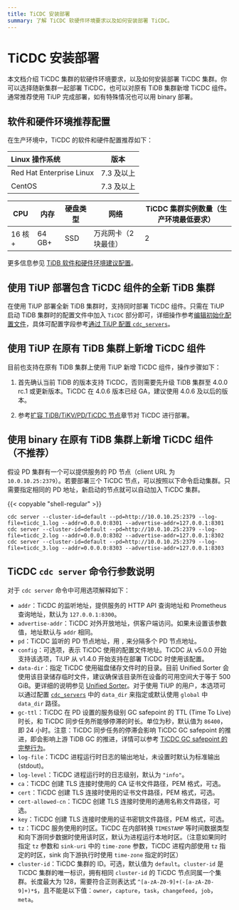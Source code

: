 ```yaml
---
title: TiCDC 安装部署
summary: 了解 TiCDC 软硬件环境要求以及如何安装部署 TiCDC。
---
```


# TiCDC 安装部署

本文档介绍 TiCDC 集群的软硬件环境要求，以及如何安装部署 TiCDC 集群。你可以选择随新集群一起部署 TiCDC，也可以对原有 TiDB 集群新增 TiCDC 组件。通常推荐使用 TiUP 完成部署，如有特殊情况也可以用 binary 部署。

## 软件和硬件环境推荐配置

在生产环境中，TiCDC 的软件和硬件配置推荐如下：

| Linux 操作系统       | 版本         |
| :----------------------- | :----------: |
| Red Hat Enterprise Linux | 7.3 及以上   |
| CentOS                   | 7.3 及以上   |

| CPU | 内存 | 硬盘类型 | 网络 | TiCDC 集群实例数量（生产环境最低要求） |
| --- | --- | --- | --- | --- |
| 16 核+ | 64 GB+ | SSD | 万兆网卡（2 块最佳） | 2 |

更多信息参见 [TiDB 软件和硬件环境建议配置](/hardware-and-software-requirements.md)。

## 使用 TiUP 部署包含 TiCDC 组件的全新 TiDB 集群

在使用 TiUP 部署全新 TiDB 集群时，支持同时部署 TiCDC 组件。只需在 TiUP 启动 TiDB 集群时的配置文件中加入 `TiCDC` 部分即可，详细操作参考[编辑初始化配置文件](/production-deployment-using-tiup.md#第-3-步初始化集群拓扑文件)，具体可配置字段参考[通过 TiUP 配置 `cdc_servers`](/tiup/tiup-cluster-topology-reference.md#cdc_servers)。

## 使用 TiUP 在原有 TiDB 集群上新增 TiCDC 组件

目前也支持在原有 TiDB 集群上使用 TiUP 新增 TiCDC 组件，操作步骤如下：

1. 首先确认当前 TiDB 的版本支持 TiCDC，否则需要先升级 TiDB 集群至 4.0.0 rc.1 或更新版本。TiCDC 在 4.0.6 版本已经 GA，建议使用 4.0.6 及以后的版本。

2. 参考[扩容 TiDB/TiKV/PD/TiCDC 节点](/scale-tidb-using-tiup.md#扩容-ticdc-节点)章节对 TiCDC 进行部署。

## 使用 binary 在原有 TiDB 集群上新增 TiCDC 组件（不推荐）

假设 PD 集群有一个可以提供服务的 PD 节点（client URL 为 `10.0.10.25:2379`）。若要部署三个 TiCDC 节点，可以按照以下命令启动集群。只需要指定相同的 PD 地址，新启动的节点就可以自动加入 TiCDC 集群。

{{< copyable "shell-regular" >}}

```shell
cdc server --cluster-id=default --pd=http://10.0.10.25:2379 --log-file=ticdc_1.log --addr=0.0.0.0:8301 --advertise-addr=127.0.0.1:8301
cdc server --cluster-id=default --pd=http://10.0.10.25:2379 --log-file=ticdc_2.log --addr=0.0.0.0:8302 --advertise-addr=127.0.0.1:8302
cdc server --cluster-id=default --pd=http://10.0.10.25:2379 --log-file=ticdc_3.log --addr=0.0.0.0:8303 --advertise-addr=127.0.0.1:8303
```

## TiCDC `cdc server` 命令行参数说明

对于 `cdc server` 命令中可用选项解释如下：

- `addr`：TiCDC 的监听地址，提供服务的 HTTP API 查询地址和 Prometheus 查询地址，默认为 `127.0.0.1:8300`。
- `advertise-addr`：TiCDC 对外开放地址，供客户端访问。如果未设置该参数值，地址默认与 `addr` 相同。
- `pd`：TiCDC 监听的 PD 节点地址，用 `,` 来分隔多个 PD 节点地址。
- `config`：可选项，表示 TiCDC 使用的配置文件地址。TiCDC 从 v5.0.0 开始支持该选项，TiUP 从 v1.4.0 开始支持在部署 TiCDC 时使用该配置。
- `data-dir`：指定 TiCDC 使用磁盘储存文件时的目录。目前 Unified Sorter 会使用该目录储存临时文件，建议确保该目录所在设备的可用空间大于等于 500 GiB。更详细的说明参见 [Unified Sorter](/ticdc/manage-ticdc.md#unified-sorter-功能)。对于使用 TiUP 的用户，本选项可以通过配置 [`cdc_servers`](/tiup/tiup-cluster-topology-reference.md#cdc_servers) 中的 `data_dir` 来指定或默认使用 `global` 中 `data_dir` 路径。
- `gc-ttl`：TiCDC 在 PD 设置的服务级别 GC safepoint 的 TTL (Time To Live) 时长，和 TiCDC 同步任务所能够停滞的时长。单位为秒，默认值为 `86400`，即 24 小时。注意：TiCDC 同步任务的停滞会影响 TiCDC GC safepoint 的推进，即会影响上游 TiDB GC 的推进，详情可以参考 [TiCDC GC safepoint 的完整行为](/ticdc/ticdc-faq.md#ticdc-gc-safepoint-的完整行为是什么)。
- `log-file`：TiCDC 进程运行时日志的输出地址，未设置时默认为标准输出 (stdout)。
- `log-level`：TiCDC 进程运行时的日志级别，默认为 `"info"`。
- `ca`：TiCDC 创建 TLS 连接时使用的 CA 证书文件路径，PEM 格式，可选。
- `cert`：TiCDC 创建 TLS 连接时使用的证书文件路径，PEM 格式，可选。
- `cert-allowed-cn`：TiCDC 创建 TLS 连接时使用的通用名称文件路径，可选。
- `key`：TiCDC 创建 TLS 连接时使用的证书密钥文件路径，PEM 格式，可选。
- `tz`：TiCDC 服务使用的时区。TiCDC 在内部转换 `TIMESTAMP` 等时间数据类型和向下游同步数据时使用该时区，默认为进程运行本地时区。（注意如果同时指定 `tz` 参数和 `sink-uri` 中的 `time-zone` 参数，TiCDC 进程内部使用 `tz` 指定的时区，sink 向下游执行时使用 `time-zone` 指定的时区）
- `cluster-id`：TiCDC 集群的 ID。可选，默认值为 `default`。`cluster-id` 是 TiCDC 集群的唯一标识，拥有相同 `cluster-id` 的 TiCDC 节点同属一个集群。长度最大为 128，需要符合正则表达式 `^[a-zA-Z0-9]+(-[a-zA-Z0-9]+)*$`，且不能是以下值：`owner`，`capture`，`task`，`changefeed`，`job`，`meta`。
